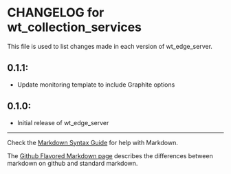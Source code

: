 # CHANGELOG for wt_collection_services

This file is used to list changes made in each version of wt_edge_server.

## 0.1.1:

* Update monitoring template to include Graphite options

## 0.1.0:

* Initial release of wt_edge_server

- - - 
Check the [Markdown Syntax Guide](http://daringfireball.net/projects/markdown/syntax) for help with Markdown.

The [Github Flavored Markdown page](http://github.github.com/github-flavored-markdown/) describes the differences between markdown on github and standard markdown.
